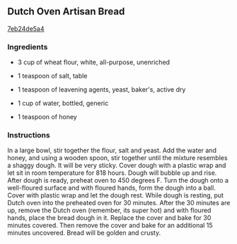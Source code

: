 ## Dutch Oven Artisan Bread

[7eb24de5a4](http://tastykitchen.com/recipes/breads/dutch-oven-artisan-bread/)

### Ingredients

 - 3 cup of wheat flour, white, all-purpose, unenriched

 - 1 teaspoon of salt, table

 - 1 teaspoon of leavening agents, yeast, baker's, active dry

 - 1 cup of water, bottled, generic

 - 1 teaspoon of honey

### Instructions

In a large bowl, stir together the flour, salt and yeast. Add the water and honey, and using a wooden spoon, stir together until the mixture resembles a shaggy dough. It will be very sticky. Cover dough with a plastic wrap and let sit in room temperature for 818 hours. Dough will bubble up and rise. After dough is ready, preheat oven to 450 degrees F. Turn the dough onto a well-floured surface and with floured hands, form the dough into a ball. Cover with plastic wrap and let the dough rest. While dough is resting, put Dutch oven into the preheated oven for 30 minutes. After the 30 minutes are up, remove the Dutch oven (remember, its super hot) and with floured hands, place the bread dough in it. Replace the cover and bake for 30 minutes covered. Then remove the cover and bake for an additional 15 minutes uncovered. Bread will be golden and crusty.